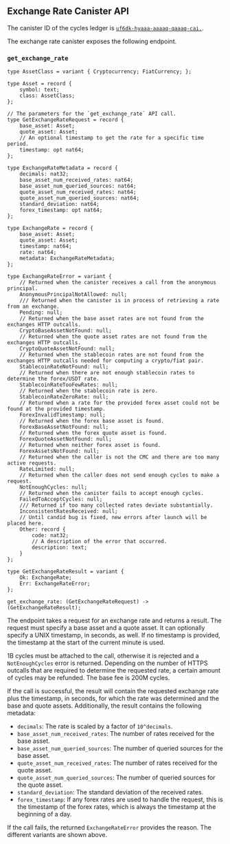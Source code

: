 ## Exchange Rate Canister API

The canister ID of the cycles ledger is [`uf6dk-hyaaa-aaaaq-qaaaq-cai.`](https://dashboard.internetcomputer.org/canister/uf6dk-hyaaa-aaaaq-qaaaq-cai.).

The exchange rate canister exposes the following endpoint.

### `get_exchange_rate`
```
type AssetClass = variant { Cryptocurrency; FiatCurrency; };

type Asset = record {
    symbol: text;
    class: AssetClass;
};

// The parameters for the `get_exchange_rate` API call.
type GetExchangeRateRequest = record {
    base_asset: Asset;
    quote_asset: Asset;
    // An optional timestamp to get the rate for a specific time period.
    timestamp: opt nat64;
};

type ExchangeRateMetadata = record {
    decimals: nat32;
    base_asset_num_received_rates: nat64;
    base_asset_num_queried_sources: nat64;
    quote_asset_num_received_rates: nat64;
    quote_asset_num_queried_sources: nat64;
    standard_deviation: nat64;
    forex_timestamp: opt nat64;
};

type ExchangeRate = record {
    base_asset: Asset;
    quote_asset: Asset;
    timestamp: nat64;
    rate: nat64;
    metadata: ExchangeRateMetadata;
};

type ExchangeRateError = variant {
    // Returned when the canister receives a call from the anonymous principal.
    AnonymousPrincipalNotAllowed: null;
    /// Returned when the canister is in process of retrieving a rate from an exchange.
    Pending: null;
    // Returned when the base asset rates are not found from the exchanges HTTP outcalls.
    CryptoBaseAssetNotFound: null;
    // Returned when the quote asset rates are not found from the exchanges HTTP outcalls.
    CryptoQuoteAssetNotFound: null;
    // Returned when the stablecoin rates are not found from the exchanges HTTP outcalls needed for computing a crypto/fiat pair.
    StablecoinRateNotFound: null;
    // Returned when there are not enough stablecoin rates to determine the forex/USDT rate.
    StablecoinRateTooFewRates: null;
    // Returned when the stablecoin rate is zero.
    StablecoinRateZeroRate: null;
    // Returned when a rate for the provided forex asset could not be found at the provided timestamp.
    ForexInvalidTimestamp: null;
    // Returned when the forex base asset is found.
    ForexBaseAssetNotFound: null;
    // Returned when the forex quote asset is found.
    ForexQuoteAssetNotFound: null;
    // Returned when neither forex asset is found.
    ForexAssetsNotFound: null;
    // Returned when the caller is not the CMC and there are too many active requests.
    RateLimited: null;
    // Returned when the caller does not send enough cycles to make a request.
    NotEnoughCycles: null;
    // Returned when the canister fails to accept enough cycles.
    FailedToAcceptCycles: null;
    /// Returned if too many collected rates deviate substantially.
    InconsistentRatesReceived: null;
    // Until candid bug is fixed, new errors after launch will be placed here.
    Other: record {
        code: nat32;
        // A description of the error that occurred.
        description: text;
    }
};

type GetExchangeRateResult = variant {
    Ok: ExchangeRate;
    Err: ExchangeRateError;
};

get_exchange_rate: (GetExchangeRateRequest) -> (GetExchangeRateResult);
```

The endpoint takes a request for an exchange rate and returns a result. The request must specify a base asset and a quote asset. It can optionally specify a UNIX timestamp, in seconds, as well. If no timestamp is provided, the timestamp at the start of the current minute is used.

1B cycles must be attached to the call, otherwise it is rejected and a `NotEnoughCycles` error is returned. Depending on the number of HTTPS outcalls that are required to determine the requested rate, a certain amount of cycles may be refunded. The base fee is 200M cycles.

If the call is successful, the result will contain the requested exchange rate plus the timestamp, in seconds, for which the rate was determined and the base and quote assets.
Additionally, the result contains the following metadata:

* `decimals`: The rate is scaled by a factor of `10^decimals`.
* `base_asset_num_received_rates`: The number of rates received for the base asset.
* `base_asset_num_queried_sources`: The number of queried sources for the base asset.
* `quote_asset_num_received_rates`: The number of rates received for the quote asset.
* `quote_asset_num_queried_sources`: The number of queried sources for the quote asset.
* `standard_deviation`: The standard deviation of the received rates.
* `forex_timestamp`: If any forex rates are used to handle the request, this is the timestamp of the forex rates, which is always the timestamp at the beginning of a day.

If the call fails, the returned `ExchangeRateError` provides the reason. The different variants are shown above.
